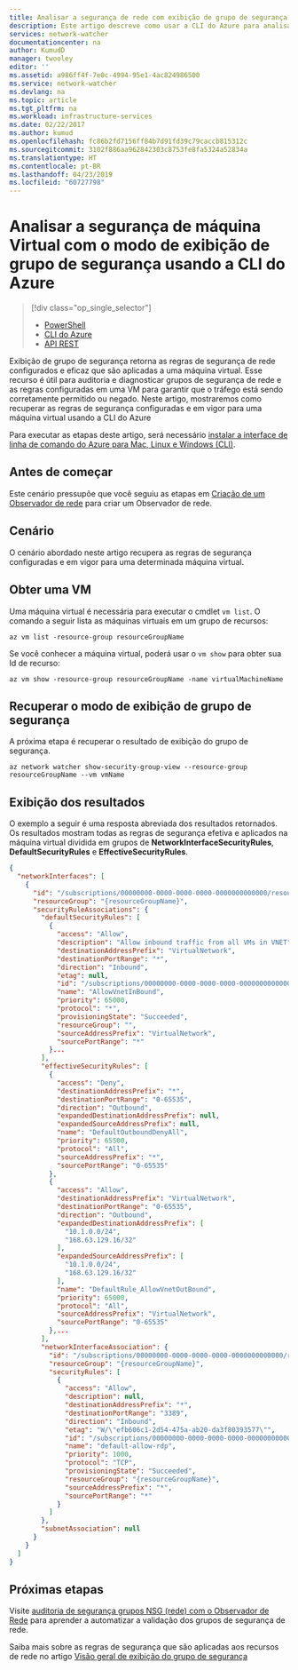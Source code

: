 ```yaml
---
title: Analisar a segurança de rede com exibição de grupo de segurança do Observador de Rede do Azure - CLI do Azure | Microsoft Docs
description: Este artigo descreve como usar a CLI do Azure para analisar um título de máquinas virtuais com o modo de exibição de grupo de segurança.
services: network-watcher
documentationcenter: na
author: KumudD
manager: twooley
editor: ''
ms.assetid: a986ff4f-7e0c-4994-95e1-4ac824986500
ms.service: network-watcher
ms.devlang: na
ms.topic: article
ms.tgt_pltfrm: na
ms.workload: infrastructure-services
ms.date: 02/22/2017
ms.author: kumud
ms.openlocfilehash: fc86b2fd7156ff84b7d91fd39c79caccb815312c
ms.sourcegitcommit: 3102f886aa962842303c8753fe8fa5324a52834a
ms.translationtype: HT
ms.contentlocale: pt-BR
ms.lasthandoff: 04/23/2019
ms.locfileid: "60727798"
---
```

# <a name="analyze-your-virtual-machine-security-with-security-group-view-using-azure-cli"></a>Analisar a segurança de máquina Virtual com o modo de exibição de grupo de segurança usando a CLI do Azure

> [!div class="op_single_selector"]
> - [PowerShell](network-watcher-security-group-view-powershell.md)
> - [CLI do Azure](network-watcher-security-group-view-cli.md)
> - [API REST](network-watcher-security-group-view-rest.md)

Exibição de grupo de segurança retorna as regras de segurança de rede configurados e eficaz que são aplicadas a uma máquina virtual. Esse recurso é útil para auditoria e diagnosticar grupos de segurança de rede e as regras configuradas em uma VM para garantir que o tráfego está sendo corretamente permitido ou negado. Neste artigo, mostraremos como recuperar as regras de segurança configuradas e em vigor para uma máquina virtual usando a CLI do Azure

Para executar as etapas deste artigo, será necessário [instalar a interface de linha de comando do Azure para Mac, Linux e Windows (CLI)](/cli/azure/install-azure-cli).

## <a name="before-you-begin"></a>Antes de começar

Este cenário pressupõe que você seguiu as etapas em [Criação de um Observador de rede](network-watcher-create.md) para criar um Observador de rede.

## <a name="scenario"></a>Cenário

O cenário abordado neste artigo recupera as regras de segurança configuradas e em vigor para uma determinada máquina virtual.

## <a name="get-a-vm"></a>Obter uma VM

Uma máquina virtual é necessária para executar o cmdlet `vm list`. O comando a seguir lista as máquinas virtuais em um grupo de recursos:

```azurecli
az vm list -resource-group resourceGroupName
```

Se você conhecer a máquina virtual, poderá usar o `vm show` para obter sua Id de recurso:

```azurecli
az vm show -resource-group resourceGroupName -name virtualMachineName
```

## <a name="retrieve-security-group-view"></a>Recuperar o modo de exibição de grupo de segurança

A próxima etapa é recuperar o resultado de exibição do grupo de segurança.

```azurecli
az network watcher show-security-group-view --resource-group resourceGroupName --vm vmName
```

## <a name="viewing-the-results"></a>Exibição dos resultados

O exemplo a seguir é uma resposta abreviada dos resultados retornados. Os resultados mostram todas as regras de segurança efetiva e aplicados na máquina virtual dividida em grupos de **NetworkInterfaceSecurityRules**, **DefaultSecurityRules** e **EffectiveSecurityRules**.

```json
{
  "networkInterfaces": [
    {
      "id": "/subscriptions/00000000-0000-0000-0000-0000000000000/resourceGroups/{resourceGroupName}/providers/Microsoft.Network/networkInterfaces/{nicName}",
      "resourceGroup": "{resourceGroupName}",
      "securityRuleAssociations": {
        "defaultSecurityRules": [
          {
            "access": "Allow",
            "description": "Allow inbound traffic from all VMs in VNET",
            "destinationAddressPrefix": "VirtualNetwork",
            "destinationPortRange": "*",
            "direction": "Inbound",
            "etag": null,
            "id": "/subscriptions/00000000-0000-0000-0000-0000000000000/resourceGroups//providers/Microsoft.Network/networkSecurityGroups/{nsgName}/defaultSecurityRules/AllowVnetInBound",
            "name": "AllowVnetInBound",
            "priority": 65000,
            "protocol": "*",
            "provisioningState": "Succeeded",
            "resourceGroup": "",
            "sourceAddressPrefix": "VirtualNetwork",
            "sourcePortRange": "*"
          }...
        ],
        "effectiveSecurityRules": [
          {
            "access": "Deny",
            "destinationAddressPrefix": "*",
            "destinationPortRange": "0-65535",
            "direction": "Outbound",
            "expandedDestinationAddressPrefix": null,
            "expandedSourceAddressPrefix": null,
            "name": "DefaultOutboundDenyAll",
            "priority": 65500,
            "protocol": "All",
            "sourceAddressPrefix": "*",
            "sourcePortRange": "0-65535"
          },
          {
            "access": "Allow",
            "destinationAddressPrefix": "VirtualNetwork",
            "destinationPortRange": "0-65535",
            "direction": "Outbound",
            "expandedDestinationAddressPrefix": [
              "10.1.0.0/24",
              "168.63.129.16/32"
            ],
            "expandedSourceAddressPrefix": [
              "10.1.0.0/24",
              "168.63.129.16/32"
            ],
            "name": "DefaultRule_AllowVnetOutBound",
            "priority": 65000,
            "protocol": "All",
            "sourceAddressPrefix": "VirtualNetwork",
            "sourcePortRange": "0-65535"
          },...
        ],
        "networkInterfaceAssociation": {
          "id": "/subscriptions/00000000-0000-0000-0000-0000000000000/resourceGroups/{resourceGroupName}/providers/Microsoft.Network/networkInterfaces/{nicName}",
          "resourceGroup": "{resourceGroupName}",
          "securityRules": [
            {
              "access": "Allow",
              "description": null,
              "destinationAddressPrefix": "*",
              "destinationPortRange": "3389",
              "direction": "Inbound",
              "etag": "W/\"efb606c1-2d54-475a-ab20-da3f80393577\"",
              "id": "/subscriptions/00000000-0000-0000-0000-0000000000000/resourceGroups/{resourceGroupName}/providers/Microsoft.Network/networkSecurityGroups/{nsgName}/securityRules/default-allow-rdp",
              "name": "default-allow-rdp",
              "priority": 1000,
              "protocol": "TCP",
              "provisioningState": "Succeeded",
              "resourceGroup": "{resourceGroupName}",
              "sourceAddressPrefix": "*",
              "sourcePortRange": "*"
            }
          ]
        },
        "subnetAssociation": null
      }
    }
  ]
}
```

## <a name="next-steps"></a>Próximas etapas

Visite [auditoria de segurança grupos NSG (rede) com o Observador de Rede](network-watcher-nsg-auditing-powershell.md) para aprender a automatizar a validação dos grupos de segurança de rede.

Saiba mais sobre as regras de segurança que são aplicadas aos recursos de rede no artigo [Visão geral de exibição do grupo de segurança](network-watcher-security-group-view-overview.md)
